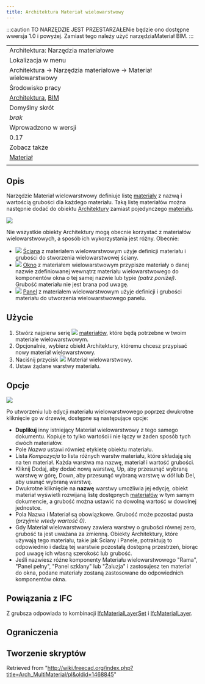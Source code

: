 ```yaml
---
title: Architektura Materiał wielowarstwowy
---
```


:::caution
TO NARZĘDZIE JEST PRZESTARZAŁENie będzie ono dostępne wwersja 1.0 i powyżej. Zamiast tego należy użyć narzędziaMateriał BIM.
:::

|                                                                                                     |
| --------------------------------------------------------------------------------------------------- |
| Architektura: Narzędzia materiałowe                                                                 |
| Lokalizacja w menu                                                                                  |
| Architektura → Narzędzia materiałowe → Materiał wielowarstwowy                                      |
| Środowisko pracy                                                                                    |
| [Architektura](/Arch_Workbench/pl "Arch Workbench/pl"), [BIM](/BIM_Workbench/pl "BIM Workbench/pl") |
| Domyślny skrót                                                                                      |
| _brak_                                                                                              |
| Wprowadzono w wersji                                                                                |
| 0.17                                                                                                |
| Zobacz także                                                                                        |
| [Materiał](/Arch_SetMaterial/pl "Arch SetMaterial/pl")                                              |
|                                                                                                     |

## Opis

Narzędzie Materiał wielowarstwowy definiuje listę [materiały](/index.php?title=Material/pl&action=edit&redlink=1 "Material/pl (page does not exist)") z nazwą i wartością grubości dla każdego materiału. Taką listę materiałów można następnie dodać do obiektu [Architektury](/Arch_Workbench/pl "Arch Workbench/pl") zamiast pojedynczego [materiału](/Arch_SetMaterial/pl "Arch SetMaterial/pl").

![](/images/Arch_multimaterial_example.png)

Nie wszystkie obiekty Architektury mogą obecnie korzystać z materiałów wielowarstwowych, a sposób ich wykorzystania jest różny. Obecnie:

- ![](/images/Arch_Wall.svg) [Ściana](/Arch_Wall/pl "Arch Wall/pl") z materiałem wielowarstwowym użyje definicji materiału i grubości do stworzenia wielowarstwowej ściany.
- ![](/images/Arch_Window.svg) [Okno](/Arch_Window/pl "Arch Window/pl") z materiałem wielowarstwowym przypisze materiały o danej nazwie zdefiniowanej wewnątrz materiału wielowarstwowego do komponentów okna o tej samej nazwie lub typie _(patrz poniżej)_. Grubość materiału nie jest brana pod uwagę.
- ![](/images/Arch_Panel.svg) [Panel](/Arch_Panel/pl "Arch Panel/pl") z materiałem wielowarstwowym użyje definicji i grubości materiału do utworzenia wielowarstwowego panelu.

## Użycie

1. Stwórz najpierw serię ![](/images/Arch_SetMaterial.svg) [materiałów](/Arch_SetMaterial/pl "Arch SetMaterial/pl"), które będą potrzebne w twoim materiale wielowarstwowym.
2. Opcjonalnie, wybierz obiekt Architektury, któremu chcesz przypisać nowy materiał wielowarstwowy.
3. Naciśnij przycisk ![](/images/Arch_MultiMaterial.svg) Materiał wielowarstwowy.
4. Ustaw żądane warstwy materiału.

## Opcje

![](/images/Arch_multimaterial_panel.png)

Po utworzeniu lub edycji materiału wielowarstwowego poprzez dwukrotne kliknięcie go w drzewie, dostępne są następujące opcje:

- **Duplikuj** inny istniejący Materiał wielowarstwowy z tego samego dokumentu. Kopiuje to tylko wartości i nie łączy w żaden sposób tych dwóch materiałów.
- Pole _Nazwa_ ustawi również etykietę obiektu materiału.
- Lista _Kompozycja_ to lista różnych warstw materiału, które składają się na ten materiał. Każda warstwa ma nazwę, materiał i wartość grubości.
- Kliknij Dodaj, aby dodać nową warstwę, Up, aby przesunąć wybraną warstwę w górę, Down, aby przesunąć wybraną warstwę w dół lub Del, aby usunąć wybraną warstwę.
- Dwukrotne kliknięcie na **nazwę** warstwy umożliwia jej edycję, obiekt materiał wyświetli rozwijaną listę dostępnych [materiałów](/Arch_SetMaterial/pl "Arch SetMaterial/pl") w tym samym dokumencie, a grubość można ustawić na dowolną wartość w dowolnej jednostce.
- Pola Nazwa i Materiał są obowiązkowe. Grubość może pozostać pusta _(przyjmie wtedy wartość 0)_.
- Gdy Materiał wielowarstwowy zawiera warstwy o grubości równej zero, grubość ta jest uważana za zmienną. Obiekty Architektury, które używają tego materiału, takie jak Ściany i Panele, potraktują to odpowiednio i dadzą tej warstwie pozostałą dostępną przestrzeń, biorąc pod uwagę ich własną szerokość lub grubość.
- Jeśli nazwiesz różne komponenty Materiału wielowarstwowego "Rama", "Panel pełny", "Panel szklany" lub "Żaluzja" i zastosujesz ten materiał do okna, podane materiały zostaną zastosowane do odpowiednich komponentów okna.

## Powiązania z IFC

Z grubsza odpowiada to kombinacji [IfcMaterialLayerSet](https://standards.buildingsmart.org/IFC/DEV/IFC4_2/FINAL/HTML/link/ifcmateriallayerset.htm) i [IfcMaterialLayer](https://standards.buildingsmart.org/IFC/DEV/IFC4_2/FINAL/HTML/link/ifcmateriallayer.htm).

## Ograniczenia

## Tworzenie skryptów

Retrieved from "<http://wiki.freecad.org/index.php?title=Arch_MultiMaterial/pl&oldid=1468845>"
